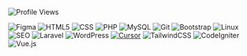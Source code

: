 <p align="left">
  <img src="https://komarev.com/ghpvc/?username=aanglll&style=for-the-badge" alt="Profile Views" />
</p>

![Figma](https://img.shields.io/badge/Figma-000000?style=for-the-badge&logo=figma&logoColor=white)
![HTML5](https://img.shields.io/badge/HTML-E34F26?style=for-the-badge&logo=html5&logoColor=white)
![CSS](https://img.shields.io/badge/CSS-639?style=for-the-badge&logo=css&logoColor=white)
![PHP](https://img.shields.io/badge/PHP-777BB4?style=for-the-badge&logo=php&logoColor=white)
![MySQL](https://img.shields.io/badge/MySQL-4479A1?style=for-the-badge&logo=mysql&logoColor=white)
![Git](https://img.shields.io/badge/Git-F05032?style=for-the-badge&logo=git&logoColor=white)
![Bootstrap](https://img.shields.io/badge/Bootstrap-7952B3?style=for-the-badge&logo=bootstrap&logoColor=white)
![Linux](https://img.shields.io/badge/Linux-FCC624?style=for-the-badge&logo=linux&logoColor=black)
![SEO](https://img.shields.io/badge/SEO-grey?style=for-the-badge&logo=google&logoColor=white)
![Laravel](https://img.shields.io/badge/-Laravel-FF2D20?logo=laravel&logoColor=white&style=for-the-badge)
![WordPress](https://img.shields.io/badge/WordPress-21759B?style=for-the-badge&logo=wordpress&logoColor=white)
[![Cursor](https://custom-icon-badges.demolab.com/badge/Cursor-000000?style=for-the-badge&logo=cursor-ai-white)](#)
![TailwindCSS](https://img.shields.io/badge/Tailwind-38B2AC?style=for-the-badge&logo=tailwind-css&logoColor=white)
![CodeIgniter](https://img.shields.io/badge/CodeIgniter4-DD4814?style=for-the-badge&logo=codeigniter&logoColor=white)
![Vue.js](https://img.shields.io/badge/Vue-35495E?style=for-the-badge&logo=vue.js&logoColor=4FC08D)




